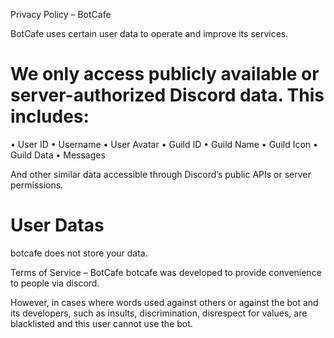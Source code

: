 Privacy Policy – BotCafe

BotCafe uses certain user data to operate and improve its services.

<h1>We only access publicly available or server-authorized Discord data. This includes:</h1>
• User ID
• Username
• User Avatar
• Guild ID
• Guild Name
• Guild Icon
• Guild Data
• Messages

And other similar data accessible through Discord’s public APIs or server permissions.

<h1>User Datas</h1>
botcafe does not store your data.

Terms of Service – BotCafe
botcafe was developed to provide convenience to people via discord.

However, in cases where words used against others or against the bot and its developers, such as insults, discrimination, disrespect for values, are blacklisted and this user cannot use the bot.

